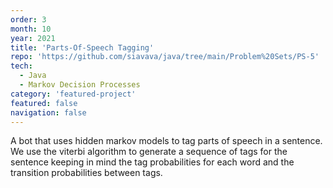 ```yaml
---
order: 3
month: 10
year: 2021
title: 'Parts-Of-Speech Tagging'
repo: 'https://github.com/siavava/java/tree/main/Problem%20Sets/PS-5'
tech:
  - Java
  - Markov Decision Processes
category: 'featured-project'
featured: false
navigation: false
---
```


A bot that uses <highlight> hidden markov models </highlight> to tag parts of speech in a sentence.
We use the <highlight>viterbi algorithm</highlight> to
<highlight>generate a sequence of tags</highlight>
for the sentence keeping in mind the
<highlight>tag probabilities for each word</highlight> and the
<highlight>transition probabilities between tags</highlight>. 
